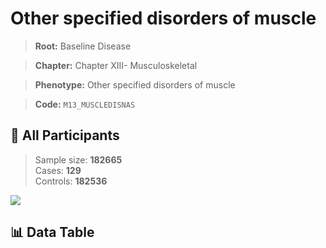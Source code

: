 # Other specified disorders of muscle

> **Root:** Baseline Disease  

> **Chapter:** Chapter XIII- Musculoskeletal  

> **Phenotype:** Other specified disorders of muscle  

> **Code:** `M13_MUSCLEDISNAS`

## 🧪 All Participants  
> Sample size: **182665**  
> Cases: **129**  
> Controls: **182536**
<img src="/Sensitive/Figures/ALL/Baseline/M13_MUSCLEDISNAS.png"/>

## 📊 Data Table
<CsvTableMRF src="/Sensitive/Data/ALL/Baseline/LG_M13_MUSCLEDISNAS.csv"/>

